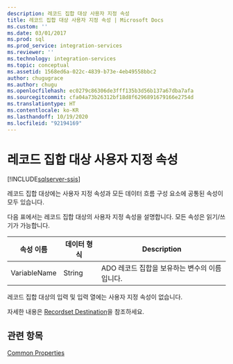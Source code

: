 ```yaml
---
description: 레코드 집합 대상 사용자 지정 속성
title: 레코드 집합 대상 사용자 지정 속성 | Microsoft Docs
ms.custom: ''
ms.date: 03/01/2017
ms.prod: sql
ms.prod_service: integration-services
ms.reviewer: ''
ms.technology: integration-services
ms.topic: conceptual
ms.assetid: 1568ed6a-022c-4839-b73e-4eb49558bbc2
author: chugugrace
ms.author: chugu
ms.openlocfilehash: ec0279c86306de3fff135b3d56b137a67dba7afa
ms.sourcegitcommit: cfa04a73b26312bf18d8f6296891679166e2754d
ms.translationtype: HT
ms.contentlocale: ko-KR
ms.lasthandoff: 10/19/2020
ms.locfileid: "92194169"
---
```

# <a name="recordset-destination-custom-properties"></a>레코드 집합 대상 사용자 지정 속성

[!INCLUDE[sqlserver-ssis](../../includes/applies-to-version/sqlserver-ssis.md)]


  레코드 집합 대상에는 사용자 지정 속성과 모든 데이터 흐름 구성 요소에 공통된 속성이 모두 있습니다.  
  
 다음 표에서는 레코드 집합 대상의 사용자 지정 속성을 설명합니다. 모든 속성은 읽기/쓰기가 가능합니다.  
  
|속성 이름|데이터 형식|Description|  
|-------------------|---------------|-----------------|  
|VariableName|String|ADO 레코드 집합을 보유하는 변수의 이름입니다.|  
  
 레코드 집합 대상의 입력 및 입력 열에는 사용자 지정 속성이 없습니다.  
  
 자세한 내용은 [Recordset Destination](../../integration-services/data-flow/recordset-destination.md)을 참조하세요.  
  
## <a name="see-also"></a>관련 항목  
 [Common Properties](./set-the-properties-of-a-data-flow-component.md)  
  
